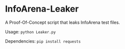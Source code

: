 # InfoArena-Leaker
A Proof-Of-Concept script that leaks InfoArena test files.

Usage: `python Leaker.py`

Dependencies:
`pip install requests`
